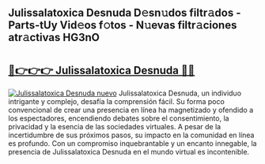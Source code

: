 ## Julissalatoxica Desnuda D𝚎sn𝚞dos filtr𝚊dos - Parts-tUy Vid𝚎os f𝚘tos - N𝚞evas filtr𝚊ciones atr𝚊ctivas HG3nO

# <h2><a href="http://mbe5cch.tromn.icu/?c=Julissalatoxica+Desnuda">🔗👉👉👉 Julissalatoxica Desnuda 🔗🔗</a></h2>

[![Julissalatoxica Desnuda nuevo](https://i.imgur.com/pEAQMta.gif)](http://mbe5cch.tromn.icu/?c=Julissalatoxica+Desnuda)
Julissalatoxica Desnuda, un individuo intrigante y complejo, desafía la comprensión fácil. Su forma poco convencional de crear una presencia en línea ha magnetizado y ofendido a los espectadores, encendiendo debates sobre el consentimiento, la privacidad y la esencia de las sociedades virtuales. A pesar de la incertidumbre de sus próximos pasos, su impacto en la comunidad en línea es profundo. Con un compromiso inquebrantable y un encanto innegable, la presencia de Julissalatoxica Desnuda en el mundo virtual es incontenible.
